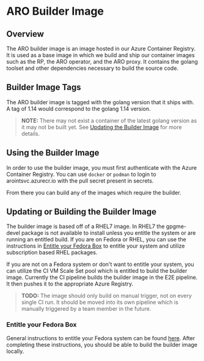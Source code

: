 # ARO Builder Image

## Overview
The ARO builder image is an image hosted in our Azure Container Registry. It is used as a base image in which we build and ship our container images such as the RP, the ARO operator, and the ARO proxy.  It contains the golang toolset and other dependencies necessary to build the source code.

## Builder Image Tags
The ARO builder image is tagged with the golang version that it ships with.  A tag of 1.14 would correspond to the golang 1.14 version.
>__NOTE:__ There may not exist a container of the latest golang version as it may not be built yet.  See [Updating the Builder Image](#updating-or-building-the-builder-image) for more details.

## Using the Builder Image
In order to use the builder image, you must first authenticate with the Azure Container Registry.  You can use `docker` or `podman` to login to arointsvc.azurecr.io with the pull secret present in secrets.

From there you can build any of the images which require the builder.

## Updating or Building the Builder Image
The builder image is based off of a RHEL7 image.  In RHEL7 the gpgme-devel package is not available to install unless you entitle the system or are running an entitled build.  If you are on Fedora or RHEL, you can use the instructions in [Entitle your Fedora Box](#entitle-your-fedora-box) to entitle your system and utilize subscription based RHEL packages.

If you are not on a Fedora system or don't want to entitle your system, you can utilize the CI VM Scale Set pool which is entitled to build the builder image.  Currently the CI pipeline builds the builder image in the E2E pipeline.  It then pushes it to the appropriate Azure Registry.
> __TODO:__ The image should only build on manual trigger, not on every single CI run.  It should be moved into its own pipeline which is manually triggered by a team member in the future.

### Entitle your Fedora Box
General instructions to entitle your Fedora system can be found [here](https://patrick.uiterwijk.org/blog/2016/10/6/rhel-containers-on-non-rhel-hosts).  After completing these instructions, you should be able to build the builder image locally.
